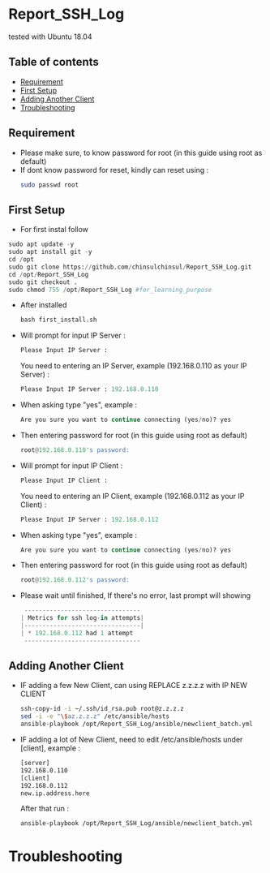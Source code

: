 # Report_SSH_Log

tested with Ubuntu 18.04

## Table of contents
- [Requirement](#requirement)
- [First Setup](#first-setup)
- [Adding Another Client](#adding-another-client)
- [Troubleshooting](#troubleshooting)

## Requirement
- Please make sure, to know password for root (in this guide using root as default)
- If dont know password for reset, kindly can reset using :
   ```bash
   sudo passwd root
   ```
## First Setup
- For first instal follow 
```python
sudo apt update -y
sudo apt install git -y
cd /opt
sudo git clone https://github.com/chinsulchinsul/Report_SSH_Log.git
cd /opt/Report_SSH_Log
sudo git checkout .
sudo chmod 755 /opt/Report_SSH_Log #for_learning_purpose
```
- After installed
    ```python
    bash first_install.sh
    ```
- Will prompt for input IP Server :
    ```python
    Please Input IP Server :
    ```
  You need to entering an IP Server, example (192.168.0.110 as your IP Server) : 
    ```python
    Please Input IP Server : 192.168.0.110
    ```
- When asking type "yes", example :
    ```python
    Are you sure you want to continue connecting (yes/no)? yes
    ```
- Then entering password for root (in this guide using root as default)
    ```python
    root@192.168.0.110's password:
    ```
- Will prompt for input IP Client :
    ```python
    Please Input IP Client :
    ```
  You need to entering an IP Client, example (192.168.0.112 as your IP Client) : 
    ```python
    Please Input IP Server : 192.168.0.112
    ```
- When asking type "yes", example :
    ```python
    Are you sure you want to continue connecting (yes/no)? yes
    ```
- Then entering password for root (in this guide using root as default)
    ```python
    root@192.168.0.112's password:
    ```
- Please wait until finished, If there's no error, last prompt will showing 
    ```python
     --------------------------------
    | Metrics for ssh log-in attempts|
    |--------------------------------|
    | * 192.168.0.112 had 1 attempt
     --------------------------------
     ```

## Adding Another Client

- IF adding a few New Client, can using 
  REPLACE z.z.z.z with IP NEW CLIENT
    ```bash
    ssh-copy-id -i ~/.ssh/id_rsa.pub root@z.z.z.z
    sed -i -e "\$az.z.z.z" /etc/ansible/hosts
    ansible-playbook /opt/Report_SSH_Log/ansible/newclient_batch.yml
    ```
- IF adding a lot of New Client, need to edit /etc/ansible/hosts under [client], example : 
    ```bash
    [server]
    192.168.0.110
    [client]
    192.168.0.112
    new.ip.address.here
    ```
  After that run :
    ```bash
    ansible-playbook /opt/Report_SSH_Log/ansible/newclient_batch.yml
    ```
# Troubleshooting
